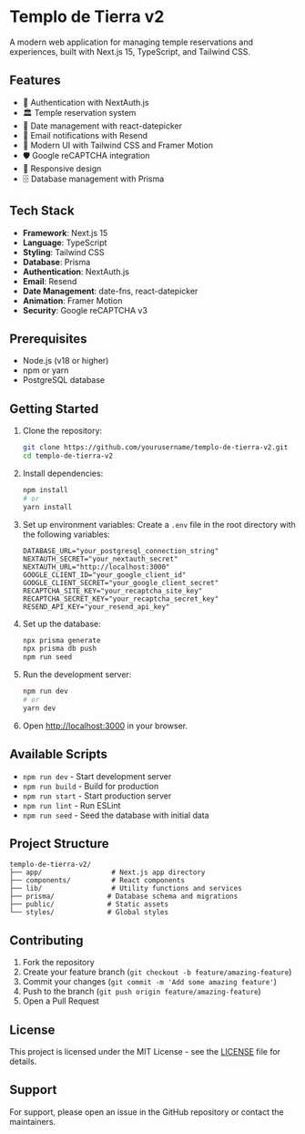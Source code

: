 # Templo de Tierra v2

A modern web application for managing temple reservations and experiences, built with Next.js 15, TypeScript, and Tailwind CSS.

## Features

- 🔐 Authentication with NextAuth.js
- 🏛️ Temple reservation system
- 📅 Date management with react-datepicker
- 📧 Email notifications with Resend
- 🎨 Modern UI with Tailwind CSS and Framer Motion
- 🛡️ Google reCAPTCHA integration
- 📱 Responsive design
- 🗄️ Database management with Prisma

## Tech Stack

- **Framework**: Next.js 15
- **Language**: TypeScript
- **Styling**: Tailwind CSS
- **Database**: Prisma
- **Authentication**: NextAuth.js
- **Email**: Resend
- **Date Management**: date-fns, react-datepicker
- **Animation**: Framer Motion
- **Security**: Google reCAPTCHA v3

## Prerequisites

- Node.js (v18 or higher)
- npm or yarn
- PostgreSQL database

## Getting Started

1. Clone the repository:
   ```bash
   git clone https://github.com/yourusername/templo-de-tierra-v2.git
   cd templo-de-tierra-v2
   ```

2. Install dependencies:
   ```bash
   npm install
   # or
   yarn install
   ```

3. Set up environment variables:
   Create a `.env` file in the root directory with the following variables:
   ```
   DATABASE_URL="your_postgresql_connection_string"
   NEXTAUTH_SECRET="your_nextauth_secret"
   NEXTAUTH_URL="http://localhost:3000"
   GOOGLE_CLIENT_ID="your_google_client_id"
   GOOGLE_CLIENT_SECRET="your_google_client_secret"
   RECAPTCHA_SITE_KEY="your_recaptcha_site_key"
   RECAPTCHA_SECRET_KEY="your_recaptcha_secret_key"
   RESEND_API_KEY="your_resend_api_key"
   ```

4. Set up the database:
   ```bash
   npx prisma generate
   npx prisma db push
   npm run seed
   ```

5. Run the development server:
   ```bash
   npm run dev
   # or
   yarn dev
   ```

6. Open [http://localhost:3000](http://localhost:3000) in your browser.

## Available Scripts

- `npm run dev` - Start development server
- `npm run build` - Build for production
- `npm run start` - Start production server
- `npm run lint` - Run ESLint
- `npm run seed` - Seed the database with initial data

## Project Structure

```
templo-de-tierra-v2/
├── app/                 # Next.js app directory
├── components/          # React components
├── lib/                 # Utility functions and services
├── prisma/             # Database schema and migrations
├── public/             # Static assets
└── styles/             # Global styles
```

## Contributing

1. Fork the repository
2. Create your feature branch (`git checkout -b feature/amazing-feature`)
3. Commit your changes (`git commit -m 'Add some amazing feature'`)
4. Push to the branch (`git push origin feature/amazing-feature`)
5. Open a Pull Request

## License

This project is licensed under the MIT License - see the [LICENSE](LICENSE) file for details.

## Support

For support, please open an issue in the GitHub repository or contact the maintainers.
